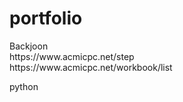 # portfolio

<p>
Backjoon<br>
https://www.acmicpc.net/step<br>
https://www.acmicpc.net/workbook/list<br>
</p>

<p>
python<br>
</p>
